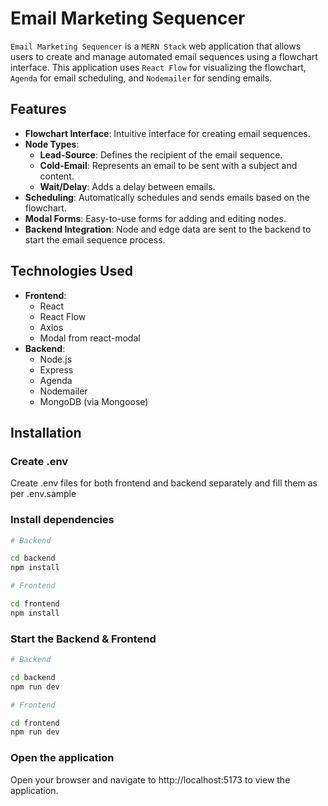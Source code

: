 # Email Marketing Sequencer

`Email Marketing Sequencer` is a `MERN Stack` web application that allows users to create and manage automated email sequences using a flowchart interface. This application uses `React Flow` for visualizing the flowchart, `Agenda` for email scheduling, and `Nodemailer` for sending emails.

## Features

- **Flowchart Interface**: Intuitive interface for creating email sequences.
- **Node Types**:
  - **Lead-Source**: Defines the recipient of the email sequence.
  - **Cold-Email**: Represents an email to be sent with a subject and content.
  - **Wait/Delay**: Adds a delay between emails.
- **Scheduling**: Automatically schedules and sends emails based on the flowchart.
- **Modal Forms**: Easy-to-use forms for adding and editing nodes.
- **Backend Integration**: Node and edge data are sent to the backend to start the email sequence process.

## Technologies Used

- **Frontend**:
  - React
  - React Flow
  - Axios
  - Modal from react-modal
- **Backend**:
  - Node.js
  - Express
  - Agenda
  - Nodemailer
  - MongoDB (via Mongoose)

## Installation

### Create .env

Create .env files for both frontend and backend separately and fill them as per .env.sample

### Install dependencies

```bash
# Backend

cd backend
npm install

# Frontend

cd frontend
npm install
```

### Start the Backend & Frontend

```bash
# Backend

cd backend
npm run dev

# Frontend

cd frontend
npm run dev
```

### Open the application

Open your browser and navigate to http://localhost:5173 to view the application.

